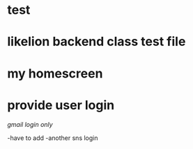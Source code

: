 # test

# likelion backend class test file
# my homescreen

# provide user login 
*gmail login only*

-have to add
 -another sns login

